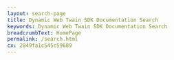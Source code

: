 ```yaml
---
layout: search-page
title: Dynamic Web Twain SDK Documentation Search
keywords: Dynamic Web Twain SDK Documentation Search
breadcrumbText: HomePage
permalink: /search.html
cx: 2849fa1c545c59689
---
```

